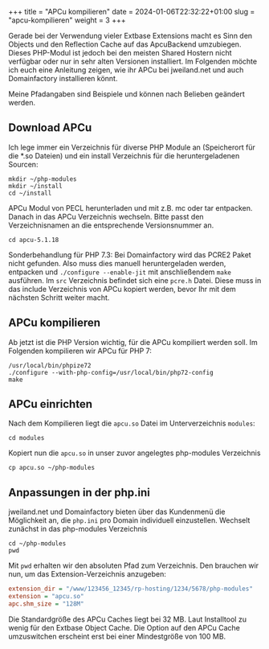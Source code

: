 +++
title = "APCu kompilieren"
date = 2024-01-06T22:32:22+01:00
slug = "apcu-kompilieren"
weight = 3
+++

Gerade bei der Verwendung vieler Extbase Extensions macht es Sinn den Objects und den 
Reflection Cache auf das ApcuBackend umzubiegen. Dieses PHP-Modul ist jedoch bei den
meisten Shared Hostern nicht verfügbar oder nur in sehr alten Versionen installiert.
Im Folgenden möchte ich euch eine Anleitung zeigen, wie ihr APCu bei jweiland.net
und auch Domainfactory installieren könnt.

Meine Pfadangaben sind Beispiele und können nach Belieben geändert werden.

## Download APCu

Ich lege immer ein Verzeichnis für diverse PHP Module an (Speicherort für die *.so 
Dateien) und ein install Verzeichnis für die heruntergeladenen Sourcen:

```shell
mkdir ~/php-modules
mkdir ~/install
cd ~/install
```

APCu Modul von PECL herunterladen und mit z.B. mc oder tar entpacken. Danach in das 
APCu Verzeichnis wechseln. Bitte passt den Verzeichnisnamen an die entsprechende 
Versionsnummer an.

```shell
cd apcu-5.1.18
```

Sonderbehandlung für PHP 7.3: Bei Domainfactory wird das PCRE2 Paket nicht gefunden.
Also muss dies manuell heruntergeladen werden, entpacken und `./configure --enable-jit` 
mit anschließendem `make` ausführen. Im `src` Verzeichnis befindet sich eine `pcre.h`
Datei. Diese muss in das include Verzeichnis von APCu kopiert werden, bevor Ihr mit dem
nächsten Schritt weiter macht.

## APCu kompilieren

Ab jetzt ist die PHP Version wichtig, für die APCu kompiliert werden soll. Im Folgenden
kompilieren wir APCu für PHP 7:

```shell
/usr/local/bin/phpize72
./configure --with-php-config=/usr/local/bin/php72-config
make
```

## APCu einrichten

Nach dem Kompilieren liegt die `apcu.so` Datei im Unterverzeichnis `modules`:

```shell
cd modules
```

Kopiert nun die `apcu.so` in unser zuvor angelegtes php-modules Verzeichnis

```shell
cp apcu.so ~/php-modules
```

## Anpassungen in der php.ini

jweiland.net und Domainfactory bieten über das Kundenmenü die Möglichkeit an, die 
`php.ini` pro Domain individuell einzustellen. Wechselt zunächst in das php-modules
Verzeichnis

```shell
cd ~/php-modules
pwd
```

Mit `pwd` erhalten wir den absoluten Pfad zum Verzeichnis. Den brauchen wir nun, um
das Extension-Verzeichnis anzugeben:

```ini
extension_dir = "/www/123456_12345/rp-hosting/1234/5678/php-modules"
extension = "apcu.so"
apc.shm_size = "128M"
```

Die Standardgröße des APCu Caches liegt bei 32 MB. Laut Installtool zu wenig für den 
Extbase Object Cache. Die Option auf den APCu Cache umzuswitchen erscheint erst bei
einer Mindestgröße von 100 MB.

